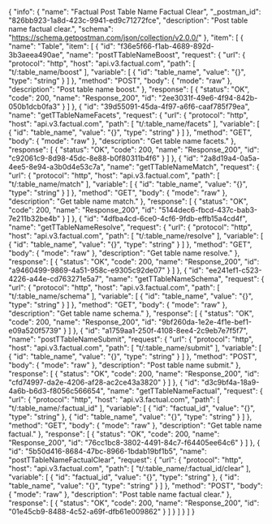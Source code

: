 {
  "info": {
    "name": "Factual Post Table Name Factual Clear",
    "_postman_id": "826bb923-1a8d-423c-9941-ed9c71272fce",
    "description": "Post table name factual clear.",
    "schema": "https://schema.getpostman.com/json/collection/v2.0.0/"
  },
  "item": [
    {
      "name": "Table",
      "item": [
        {
          "id": "f36e5f66-f1ab-4689-892d-3b3aeea490ae",
          "name": "postTTableNameBoost",
          "request": {
            "url": {
              "protocol": "http",
              "host": "api.v3.factual.com",
              "path": [
                "t/:table_name/boost"
              ],
              "variable": [
                {
                  "id": "table_name",
                  "value": "{}",
                  "type": "string"
                }
              ]
            },
            "method": "POST",
            "body": {
              "mode": "raw"
            },
            "description": "Post table name boost."
          },
          "response": [
            {
              "status": "OK",
              "code": 200,
              "name": "Response_200",
              "id": "2ee3031f-49e6-4f94-842b-050b1dcb0fa3"
            }
          ]
        },
        {
          "id": "39d55091-45da-4f97-a6f6-caaf785f79ea",
          "name": "getTTableNameFacets",
          "request": {
            "url": {
              "protocol": "http",
              "host": "api.v3.factual.com",
              "path": [
                "t/:table_name/facets"
              ],
              "variable": [
                {
                  "id": "table_name",
                  "value": "{}",
                  "type": "string"
                }
              ]
            },
            "method": "GET",
            "body": {
              "mode": "raw"
            },
            "description": "Get table name facets."
          },
          "response": [
            {
              "status": "OK",
              "code": 200,
              "name": "Response_200",
              "id": "c92061c9-8d98-45dc-8e88-b0f80311b4f6"
            }
          ]
        },
        {
          "id": "2a8d19a4-0a5a-4ee5-8e94-a3b0d4e53c7a",
          "name": "getTTableNameMatch",
          "request": {
            "url": {
              "protocol": "http",
              "host": "api.v3.factual.com",
              "path": [
                "t/:table_name/match"
              ],
              "variable": [
                {
                  "id": "table_name",
                  "value": "{}",
                  "type": "string"
                }
              ]
            },
            "method": "GET",
            "body": {
              "mode": "raw"
            },
            "description": "Get table name match."
          },
          "response": [
            {
              "status": "OK",
              "code": 200,
              "name": "Response_200",
              "id": "5144dec6-fbcd-437c-bab3-7e211b32be4b"
            }
          ]
        },
        {
          "id": "4dfba4cd-6ce0-4cf6-9fdb-effb15a4cd4f",
          "name": "getTTableNameResolve",
          "request": {
            "url": {
              "protocol": "http",
              "host": "api.v3.factual.com",
              "path": [
                "t/:table_name/resolve"
              ],
              "variable": [
                {
                  "id": "table_name",
                  "value": "{}",
                  "type": "string"
                }
              ]
            },
            "method": "GET",
            "body": {
              "mode": "raw"
            },
            "description": "Get table name resolve."
          },
          "response": [
            {
              "status": "OK",
              "code": 200,
              "name": "Response_200",
              "id": "a9460499-9869-4a51-958c-e9305c92de07"
            }
          ]
        },
        {
          "id": "ee241ef1-c523-4226-a44e-cd763271e5a7",
          "name": "getTTableNameSchema",
          "request": {
            "url": {
              "protocol": "http",
              "host": "api.v3.factual.com",
              "path": [
                "t/:table_name/schema"
              ],
              "variable": [
                {
                  "id": "table_name",
                  "value": "{}",
                  "type": "string"
                }
              ]
            },
            "method": "GET",
            "body": {
              "mode": "raw"
            },
            "description": "Get table name schema."
          },
          "response": [
            {
              "status": "OK",
              "code": 200,
              "name": "Response_200",
              "id": "9bf260da-1e2e-4f1e-bef1-e09a520f5739"
            }
          ]
        },
        {
          "id": "a1759aa1-250f-4108-8ee4-2c9eb7e7f5f7",
          "name": "postTTableNameSubmit",
          "request": {
            "url": {
              "protocol": "http",
              "host": "api.v3.factual.com",
              "path": [
                "t/:table_name/submit"
              ],
              "variable": [
                {
                  "id": "table_name",
                  "value": "{}",
                  "type": "string"
                }
              ]
            },
            "method": "POST",
            "body": {
              "mode": "raw"
            },
            "description": "Post table name submit."
          },
          "response": [
            {
              "status": "OK",
              "code": 200,
              "name": "Response_200",
              "id": "cfd74997-da2e-4206-af28-ac2ce43a3820"
            }
          ]
        },
        {
          "id": "d3c9bf4a-18a9-4a6b-b6d3-f8056c566654",
          "name": "getTTableNameFactual",
          "request": {
            "url": {
              "protocol": "http",
              "host": "api.v3.factual.com",
              "path": [
                "t/:table_name/:factual_id"
              ],
              "variable": [
                {
                  "id": "factual_id",
                  "value": "{}",
                  "type": "string"
                },
                {
                  "id": "table_name",
                  "value": "{}",
                  "type": "string"
                }
              ]
            },
            "method": "GET",
            "body": {
              "mode": "raw"
            },
            "description": "Get table name factual."
          },
          "response": [
            {
              "status": "OK",
              "code": 200,
              "name": "Response_200",
              "id": "76cc1bc8-3802-4491-84c7-f64405ee64c6"
            }
          ]
        },
        {
          "id": "5b50d416-8684-47bc-8966-1bdab19bf1b5",
          "name": "postTTableNameFactualClear",
          "request": {
            "url": {
              "protocol": "http",
              "host": "api.v3.factual.com",
              "path": [
                "t/:table_name/:factual_id/clear"
              ],
              "variable": [
                {
                  "id": "factual_id",
                  "value": "{}",
                  "type": "string"
                },
                {
                  "id": "table_name",
                  "value": "{}",
                  "type": "string"
                }
              ]
            },
            "method": "POST",
            "body": {
              "mode": "raw"
            },
            "description": "Post table name factual clear."
          },
          "response": [
            {
              "status": "OK",
              "code": 200,
              "name": "Response_200",
              "id": "01e45cb9-8488-4c52-a69f-dfb61e009862"
            }
          ]
        }
      ]
    }
  ]
}